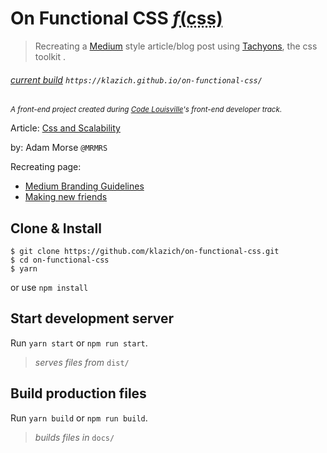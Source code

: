 # On Functional CSS <abbr title="Functional CSS">*f*(css)</abbr>

> Recreating a [Medium](https://medium.com/) style article/blog post using [Tachyons](http://tachyons.io/), the css toolkit .

###### [current build](https://klazich.github.io/on-functional-css/) `https://klazich.github.io/on-functional-css/`

*<small>A front-end project created during [Code Louisville](https://www.codelouisville.org/)'s front-end developer track.</small>*



Article: [Css and Scalability](http://mrmrs.github.io/writing/2016/03/24/scalable-css/)

by: Adam Morse `@MRMRS`

Recreating page:
- [Medium Branding Guidelines](https://medium.design/logos-and-brand-guidelines-f1a01a733592)
- [Making new friends](https://medium.design/making-new-friends-601525dbf5a8)

## Clone & Install
```
$ git clone https://github.com/klazich/on-functional-css.git
$ cd on-functional-css
$ yarn
```
or use `npm install`

## Start development server
Run `yarn start` or `npm run start`.
> *serves files from* `dist/`


## Build production files
Run `yarn build` or `npm run build`.
> *builds files in* `docs/`
